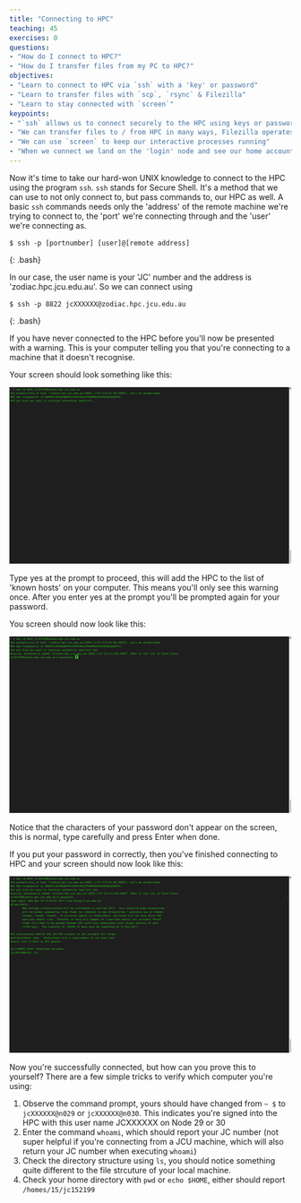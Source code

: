 ```yaml
---
title: "Connecting to HPC"
teaching: 45
exercises: 0
questions:
- "How do I connect to HPC?"
- "How do I transfer files from my PC to HPC?"
objectives:
- "Learn to connect to HPC via `ssh` with a 'key' or password"
- "Learn to transfer files with `scp`, `rsync` & Filezilla"
- "Learn to stay connected with `screen`"
keypoints:
- "`ssh` allows us to connect securely to the HPC using keys or passwords"
- "We can transfer files to / from HPC in many ways, Filezilla operates on most platforms and has a simple GUI interface"
- "We can use `screen` to keep our interactive processes running"
- "When we connect we land on the 'login' node and see our home account"
---
```


Now it's time to take our hard-won UNIX knowledge to connect to the HPC using the program `ssh`. `ssh` stands for Secure Shell.
It's a method that we can use to not only connect to, but pass commands to, our HPC as well.
A basic `ssh` commands needs only the 'address' of the remote machine we're trying to connect to, the 'port' we're connecting through and the 'user' we're connecting as.

~~~
$ ssh -p [portnumber] [user]@[remote address]
~~~
{: .bash}

In our case, the user name is your 'JC' number and the address is 'zodiac.hpc.jcu.edu.au'.
So we can connect using

~~~
$ ssh -p 8822 jcXXXXXX@zodiac.hpc.jcu.edu.au
~~~
{: .bash}

If you have never connected to the HPC before you'll now be presented with a warning.  This is your computer telling you that you're connecting to a machine that it doesn't recognise.

Your screen should look something like this:

![Known Hosts Warning](../fig/Connecting/KnownHostsWarning.png)

Type yes at the prompt to proceed, this will add the HPC to the list of 'known hosts' on your computer.  This means you'll only see this warning once.  After you enter yes at the prompt you'll be prompted again for your password.

You screen should now look like this:

![Password Prompt](../fig/Connecting/PasswordPrompt.png)

Notice that the characters of your password don't appear on the screen, this is normal, type carefully and press Enter when done.  

If you put your password in correctly, then you've finished connecting to HPC and your screen should now look like this:

![Successful Login](../fig/Connecting/SuccessfulLogin.png)

Now you're successfully connected, but how can you prove this to yourself?  There are a few simple tricks to verify which computer you're using:

1. Observe the command prompt, yours should have changed from `~ $` to `jcXXXXXX@n029` or `jcXXXXXX@n030`.  This indicates you're signed into the HPC with this user name JCXXXXXX on Node 29 or 30
2. Enter the command `whoami`, which should report your JC number (not super helpful if you're connecting from a JCU machine, which will also return your JC number when executing `whoami`)
3. Check the directory structure using `ls`, you should notice something quite different to the file strcuture of your local machine.
4. Check your home directory with `pwd` or `echo $HOME`, either should report `/homes/15/jc152199`





 
